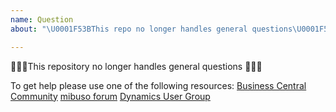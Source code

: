 ```yaml
---
name: Question
about: "\U0001F53BThis repo no longer handles general questions\U0001F53B"

---
```


🔻🔻🔻This repository no longer handles general questions 🔻🔻🔻

To get help please use one of the following resources:
[Business Central Community](https://community.dynamics.com/business/f/758)
[mibuso forum](https://forum.mibuso.com/categories/nav-three-tier)
[Dynamics User Group](https://dynamicsuser.net/nav/f/developers)
